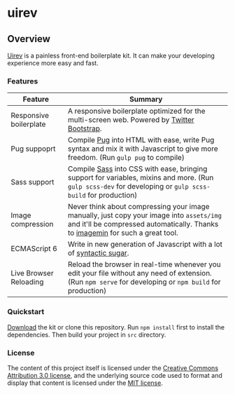 # uirev

## Overview
[Uirev](https://github.com/jefrydco/uirev) is a painless front-end boilerplate kit. It can make your developing experience more easy and fast.

### Features
| Feature | Summary                                                                                                                                                                                                                                                     |
|---------|---------|
| Responsive boilerplate | A responsive boilerplate optimized for the multi-screen web. Powered by [Twitter Bootstrap](http://getbootstrap.com). |
| Pug suppoprt | Compile [Pug](https://pugjs.org) into HTML with ease, write Pug syntax and mix it with Javascript to give more freedom. (Run `gulp pug` to compile)|
| Sass support | Compile [Sass](http://sass-lang.com/) into CSS with ease, bringing support for variables, mixins and more. (Run `gulp scss-dev` for developing or `gulp scss-build` for production) |
| Image compression | Never think about compressing your image manually, just copy your image into `assets/img` and it'll be compressed automatically. Thanks to [imagemin](https://github.com/imagemin/imagemin) for such a great tool. |
| ECMAScript 6 | Write in new generation of Javascript with a lot of [syntactic sugar](https://en.wikipedia.org/wiki/Syntactic_sugar). |
| Live Browser Reloading | Reload the browser in real-time whenever you edit your file without any need of extension. (Run `npm serve` for developing or `npm build` for production) |
### Quickstart
[Download]() the kit or clone this repository. Run `npm install` first to install the dependencies. Then build your project in `src` directory.

### License
The content of this project itself is licensed under the [Creative Commons Attribution 3.0 license](http://creativecommons.org/licenses/by/3.0/us/deed.en_US), and the underlying source code used to format and display that content is licensed under the [MIT license](https://github.com/jefrydco/uirev/blob/master/LICENSE).
